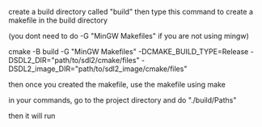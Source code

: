 create a build directory called "build"
then type this command to create a makefile in the build directory

(you dont need to do -G "MinGW Makefiles" if you are not using mingw)

cmake -B build -G "MinGW Makefiles" -DCMAKE_BUILD_TYPE=Release -DSDL2_DIR="path/to/sdl2/cmake/files" -DSDL2_image_DIR="path/to/sdl2_image/cmake/files"

then once you created the makefile, use the makefile using make

in your commands, go to the project directory and do "./build/Paths"

then it will run
